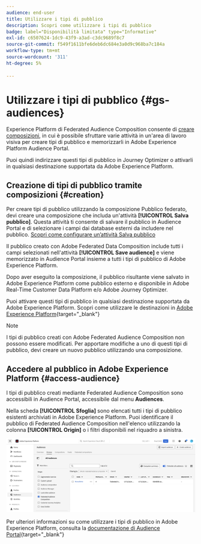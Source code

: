 ```yaml
---
audience: end-user
title: Utilizzare i tipi di pubblico
description: Scopri come utilizzare i tipi di pubblico
badge: label="Disponibilità limitata" type="Informative"
exl-id: c6507624-1dc9-43f9-a3ad-c3dc9689f8c7
source-git-commit: f549f1611bfe6deb6dc684e3a0d9c968ba7c184a
workflow-type: tm+mt
source-wordcount: '311'
ht-degree: 5%

---
```


# Utilizzare i tipi di pubblico {#gs-audiences}

Experience Platform di Federated Audience Composition consente di [creare composizioni](../compositions/gs-compositions.md), in cui è possibile sfruttare varie attività in un&#39;area di lavoro visiva per creare tipi di pubblico e memorizzarli in Adobe Experience Platform Audience Portal.

Puoi quindi indirizzare questi tipi di pubblico in Journey Optimizer o attivarli in qualsiasi destinazione supportata da Adobe Experience Platform.

## Creazione di tipi di pubblico tramite composizioni {#creation}

Per creare tipi di pubblico utilizzando la composizione Pubblico federato, devi creare una composizione che includa un&#39;attività **[!UICONTROL Salva pubblico]**. Questa attività ti consente di salvare il pubblico in Audience Portal e di selezionare i campi dai database esterni da includere nel pubblico. [Scopri come configurare un’attività Salva pubblico](../compositions/activities/save-audience.md)

Il pubblico creato con Adobe Federated Data Composition include tutti i campi selezionati nell&#39;attività **[!UICONTROL Save audience]** e viene memorizzato in Audience Portal insieme a tutti i tipi di pubblico di Adobe Experience Platform.

Dopo aver eseguito la composizione, il pubblico risultante viene salvato in Adobe Experience Platform come pubblico esterno e disponibile in Adobe Real-Time Customer Data Platform e/o Adobe Journey Optimizer.

Puoi attivare questi tipi di pubblico in qualsiasi destinazione supportata da Adobe Experience Platform. Scopri come utilizzare le destinazioni in [Adobe Experience Platform](https://experienceleague.adobe.com/en/docs/experience-platform/destinations/home){target="_blank"}

>[!NOTE]
>
>I tipi di pubblico creati con Adobe Federated Audience Composition non possono essere modificati. Per apportare modifiche a uno di questi tipi di pubblico, devi creare un nuovo pubblico utilizzando una composizione.

## Accedere al pubblico in Adobe Experience Platform {#access-audience}

I tipi di pubblico creati mediante Federated Audience Composition sono accessibili in Audience Portal, accessibile dal menu **Audiences**.

Nella scheda **[!UICONTROL Sfoglia]** sono elencati tutti i tipi di pubblico esistenti archiviati in Adobe Experience Platform. Puoi identificare il pubblico di Federated Audience Composition nell&#39;elenco utilizzando la colonna **[!UICONTROL Origin]** o i filtri disponibili nel riquadro a sinistra.

![](assets/audiences-list.png)

Per ulteriori informazioni su come utilizzare i tipi di pubblico in Adobe Experience Platform, consulta la [documentazione di Audience Portal](https://experienceleague.adobe.com/en/docs/experience-platform/segmentation/ui/audience-portal){target="_blank"}

<!-- add link to this donc once published: https://jira.corp.adobe.com/browse/PLAT-198674-->